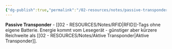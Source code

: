 ```yaml
---
{"dg-publish":true,"permalink":"/02-resources/notes/passive-transponder/","tags":["rfid/typ","energie/extern"],"noteIcon":"","updated":"2025-09-05T10:12:30.000+02:00"}
---
```



**Passive Transponder** - [[02 - RESOURCES/Notes/RFID\|RFID]]-Tags ohne eigene Batterie.
Energie kommt vom Lesegerät - günstiger aber kürzere Reichweite als [[02 - RESOURCES/Notes/Aktive Transponder\|Aktive Transponder]].
